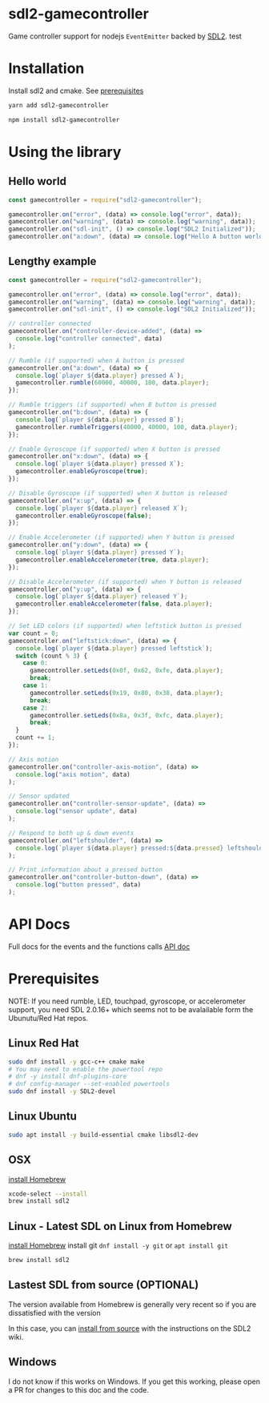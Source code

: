 # sdl2-gamecontroller

Game controller support for nodejs `EventEmitter` backed by [SDL2](https://www.libsdl.org/). test

# Installation

Install sdl2 and cmake. See [prerequisites](#Prerequisites)

```sh
yarn add sdl2-gamecontroller
```

```sh
npm install sdl2-gamecontroller
```

# Using the library

## Hello world

```js
const gamecontroller = require("sdl2-gamecontroller");

gamecontroller.on("error", (data) => console.log("error", data));
gamecontroller.on("warning", (data) => console.log("warning", data));
gamecontroller.on("sdl-init", () => console.log("SDL2 Initialized"));
gamecontroller.on("a:down", (data) => console.log("Hello A button world"));
```

## Lengthy example

```js
const gamecontroller = require("sdl2-gamecontroller");

gamecontroller.on("error", (data) => console.log("error", data));
gamecontroller.on("warning", (data) => console.log("warning", data));
gamecontroller.on("sdl-init", () => console.log("SDL2 Initialized"));

// controller connected
gamecontroller.on("controller-device-added", (data) =>
  console.log("controller connected", data)
);

// Rumble (if supported) when A button is pressed
gamecontroller.on("a:down", (data) => {
  console.log(`player ${data.player} pressed A`);
  gamecontroller.rumble(60000, 40000, 100, data.player);
});

// Rumble triggers (if supported) when B button is pressed
gamecontroller.on("b:down", (data) => {
  console.log(`player ${data.player} pressed B`);
  gamecontroller.rumbleTriggers(40000, 40000, 100, data.player);
});

// Enable Gyroscope (if supported) when X button is pressed
gamecontroller.on("x:down", (data) => {
  console.log(`player ${data.player} pressed X`);
  gamecontroller.enableGyroscope(true);
});

// Disable Gyroscope (if supported) when X button is released
gamecontroller.on("x:up", (data) => {
  console.log(`player ${data.player} released X`);
  gamecontroller.enableGyroscope(false);
});

// Enable Accelerometer (if supported) when Y button is pressed
gamecontroller.on("y:down", (data) => {
  console.log(`player ${data.player} pressed Y`);
  gamecontroller.enableAccelerometer(true, data.player);
});

// Disable Accelerometer (if supported) when Y button is released
gamecontroller.on("y:up", (data) => {
  console.log(`player ${data.player} released Y`);
  gamecontroller.enableAccelerometer(false, data.player);
});

// Set LED colors (if supported) when leftstick button is pressed
var count = 0;
gamecontroller.on("leftstick:down", (data) => {
  console.log(`player ${data.player} pressed leftstick`);
  switch (count % 3) {
    case 0:
      gamecontroller.setLeds(0x0f, 0x62, 0xfe, data.player);
      break;
    case 1:
      gamecontroller.setLeds(0x19, 0x80, 0x38, data.player);
      break;
    case 2:
      gamecontroller.setLeds(0x8a, 0x3f, 0xfc, data.player);
      break;
  }
  count += 1;
});

// Axis motion
gamecontroller.on("controller-axis-motion", (data) =>
  console.log("axis motion", data)
);

// Sensor updated
gamecontroller.on("controller-sensor-update", (data) =>
  console.log("sensor update", data)
);

// Respond to both up & down events
gamecontroller.on("leftshoulder", (data) =>
  console.log(`player ${data.player} pressed:${data.pressed} leftshoulder`)
);

// Print information about a pressed button
gamecontroller.on("controller-button-down", (data) =>
  console.log("button pressed", data)
);
```

# API Docs

Full docs for the events and the functions calls
[API doc](docs/API.md)

# Prerequisites

NOTE: If you need rumble, LED, touchpad, gyroscope, or accelerometer support, you need SDL 2.0.16+ which seems not to be avalailable form the Ubunutu/Red Hat repos.

## Linux **Red Hat**

```sh
sudo dnf install -y gcc-c++ cmake make
# You may need to enable the powertool repo
# dnf -y install dnf-plugins-core
# dnf config-manager --set-enabled powertools
sudo dnf install -y SDL2-devel
```

## Linux **Ubuntu**

```sh
sudo apt install -y build-essential cmake libsdl2-dev
```

## OSX

[install Homebrew](https://brew.sh/)

```sh
xcode-select --install
brew install sdl2
```

## Linux - Latest SDL on Linux from Homebrew

[install Homebrew](https://brew.sh/)
install git `dnf install -y git` or `apt install git`

```sh
brew install sdl2
```

## Lastest SDL from source (OPTIONAL)

The version available from Homebrew is generally very recent so if you are dissatisfied with the version

In this case, you can [install from source](https://wiki.libsdl.org/Installation) with the instructions on the SDL2 wiki.

## Windows

I do not know if this works on Windows. If you get this working, please open a PR for changes to this doc and the code.

